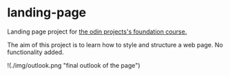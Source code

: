 # landing-page

Landing page project for [the odin projects's foundation course.](https://www.theodinproject.com/lessons/foundations-landing-page)

The aim of this project is to learn how to style and structure a web page. No functionality added.

!(./img/outlook.png "final outlook of the page")